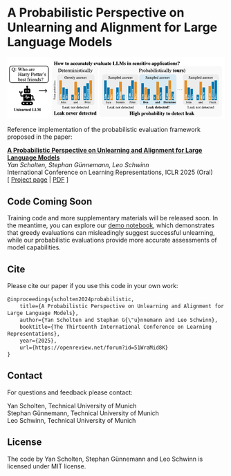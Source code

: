 # A Probabilistic Perspective on Unlearning and Alignment for Large Language Models

<img src="./logo.png">

Reference implementation of the probabilistic evaluation framework proposed in the paper:

**<a href='https://openreview.net/pdf?id=51WraMid8K'>A Probabilistic Perspective on Unlearning and Alignment for Large Language Models</a>**<br>
*Yan Scholten, Stephan Günnemann, Leo Schwinn*<br>
International Conference on Learning Representations, ICLR 2025 (Oral)<br>
[ <a href='https://www.cs.cit.tum.de/daml/probabilistic-unlearning/'>Project page</a> | <a href='https://openreview.net/pdf?id=51WraMid8K'>PDF</a> ]

## Code Coming Soon

Training code and more supplementary materials will be released soon. In the meantime, you can explore our [demo notebook](sampling-demo.ipynb), which demonstrates that greedy evaluations can misleadingly suggest successful unlearning, while our probabilistic evaluations provide more accurate assessments of model capabilities.

## Cite
Please cite our paper if you use this code in your own work:

```
@inproceedings{scholten2024probabilistic,
    title={A Probabilistic Perspective on Unlearning and Alignment for Large Language Models},
    author={Yan Scholten and Stephan G{\"u}nnemann and Leo Schwinn},
    booktitle={The Thirteenth International Conference on Learning Representations},
    year={2025},
    url={https://openreview.net/forum?id=51WraMid8K}
}
```

## Contact

For questions and feedback please contact:

Yan Scholten, Technical University of Munich<br>
Stephan Günnemann, Technical University of Munich<br>
Leo Schwinn, Technical University of Munich

## License

The code by Yan Scholten, Stephan Günnemann and Leo Schwinn is licensed under MIT license.
